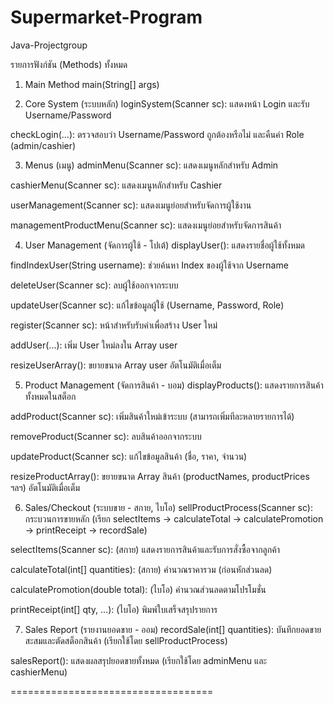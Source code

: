 # Supermarket-Program
Java-Projectgroup

รายการฟังก์ชัน (Methods) ทั้งหมด
1. Main Method
   main(String[] args)

3. Core System (ระบบหลัก)
loginSystem(Scanner sc): แสดงหน้า Login และรับ Username/Password

checkLogin(...): ตรวจสอบว่า Username/Password ถูกต้องหรือไม่ และคืนค่า Role (admin/cashier)

3. Menus (เมนู)
adminMenu(Scanner sc): แสดงเมนูหลักสำหรับ Admin

cashierMenu(Scanner sc): แสดงเมนูหลักสำหรับ Cashier

userManagement(Scanner sc): แสดงเมนูย่อยสำหรับจัดการผู้ใช้งาน

managementProductMenu(Scanner sc): แสดงเมนูย่อยสำหรับจัดการสินค้า

4. User Management (จัดการผู้ใช้ - โปเต้)
displayUser(): แสดงรายชื่อผู้ใช้ทั้งหมด

findIndexUser(String username): ช่วยค้นหา Index ของผู้ใช้จาก Username 

deleteUser(Scanner sc): ลบผู้ใช้ออกจากระบบ

updateUser(Scanner sc): แก้ไขข้อมูลผู้ใช้ (Username, Password, Role)

register(Scanner sc): หน้าสำหรับรับค่าเพื่อสร้าง User ใหม่

addUser(...): เพิ่ม User ใหม่ลงใน Array user

resizeUserArray(): ขยายขนาด Array user อัตโนมัติเมื่อเต็ม

5. Product Management (จัดการสินค้า - บอม)
displayProducts(): แสดงรายการสินค้าทั้งหมดในสต็อก

addProduct(Scanner sc): เพิ่มสินค้าใหม่เข้าระบบ (สามารถเพิ่มทีละหลายรายการได้)

removeProduct(Scanner sc): ลบสินค้าออกจากระบบ

updateProduct(Scanner sc): แก้ไขข้อมูลสินค้า (ชื่อ, ราคา, จำนวน)

resizeProductArray(): ขยายขนาด Array สินค้า (productNames, productPrices ฯลฯ) อัตโนมัติเมื่อเต็ม

6. Sales/Checkout (ระบบขาย - สกาย, ไบโอ)
sellProductProcess(Scanner sc): กระบวนการขายหลัก (เรียก selectItems -> calculateTotal -> calculatePromotion -> printReceipt -> recordSale)

selectItems(Scanner sc): (สกาย) แสดงรายการสินค้าและรับการสั่งซื้อจากลูกค้า

calculateTotal(int[] quantities): (สกาย) คำนวณราคารวม (ก่อนหักส่วนลด)

calculatePromotion(double total): (ไบโอ) คำนวณส่วนลดตามโปรโมชั่น

printReceipt(int[] qty, ...): (ไบโอ) พิมพ์ใบเสร็จสรุปรายการ

7. Sales Report (รายงานยอดขาย - ออม)
recordSale(int[] quantities): บันทึกยอดขายสะสมและตัดสต็อกสินค้า (เรียกใช้โดย sellProductProcess)

salesReport(): แสดงผลสรุปยอดขายทั้งหมด (เรียกใช้โดย adminMenu และ cashierMenu)

===================================
